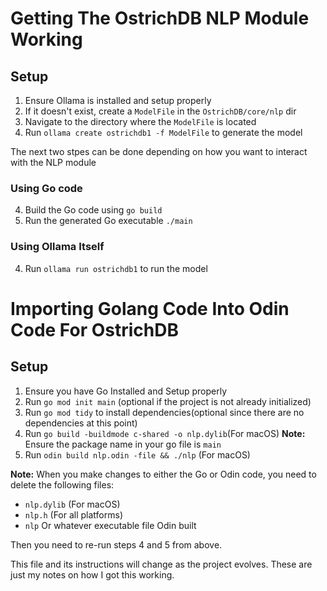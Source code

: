 # Getting The OstrichDB NLP Module Working

## Setup
1. Ensure Ollama is installed and setup properly
2. If it doesn't exist, create a `ModelFile` in the `OstrichDB/core/nlp` dir
3. Navigate to the directory where the `ModelFile` is located
3. Run `ollama create ostrichdb1 -f ModelFile` to generate the model

The next two stpes can be done depending on how you want to interact with the NLP module

### Using Go code
4. Build the Go code using `go build`
5. Run the generated Go executable `./main`

### Using Ollama Itself
4. Run `ollama run ostrichdb1` to run the model


# Importing Golang Code Into Odin Code For OstrichDB

## Setup

1. Ensure you have Go Installed and Setup properly
2. Run `go mod init main` (optional if the project is not already initialized)
3. Run `go mod tidy` to install dependencies(optional since there are no dependencies at this point)
4. Run `go build -buildmode c-shared -o nlp.dylib`(For macOS) **Note:** Ensure the package name in your go file is `main`
5. Run `odin build nlp.odin -file && ./nlp` (For macOS)

**Note:** When you make changes to either the Go or Odin code, you need to delete the following files:
- `nlp.dylib` (For macOS)
- `nlp.h` (For all platforms)
- `nlp` Or whatever executable file Odin built

Then you need to re-run steps 4 and 5 from above.

This file and its instructions will change as the project evolves. These are just my notes on how I got this working.
